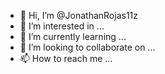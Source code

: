 - 👋 Hi, I’m @JonathanRojas11z
- 👀 I’m interested in ...
- 🌱 I’m currently learning ...
- 💞️ I’m looking to collaborate on ...
- 📫 How to reach me ...

<!---
JonathanRojas11z/JonathanRojas11z is a ✨ special ✨ repository because its `README.md` (this file) appears on your GitHub profile.
You can click the Preview link to take a look at your changes.
--->
